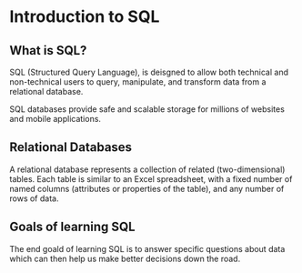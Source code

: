 # Introduction to SQL

## What is SQL? 

SQL (Structured Query Language), is deisgned to allow both technical and non-technical users to query, manipulate, and transform data from a relational database. 

SQL databases provide safe and scalable storage for millions of websites and mobile applications.

## Relational Databases

A relational database represents a collection of related (two-dimensional) tables. Each table is similar to an Excel spreadsheet, with a fixed number of named columns (attributes or properties of the table), and any number of rows of data.

## Goals of learning SQL

The end goald of learning SQL is to answer specific questions about data which can then help us make better decisions down the road.